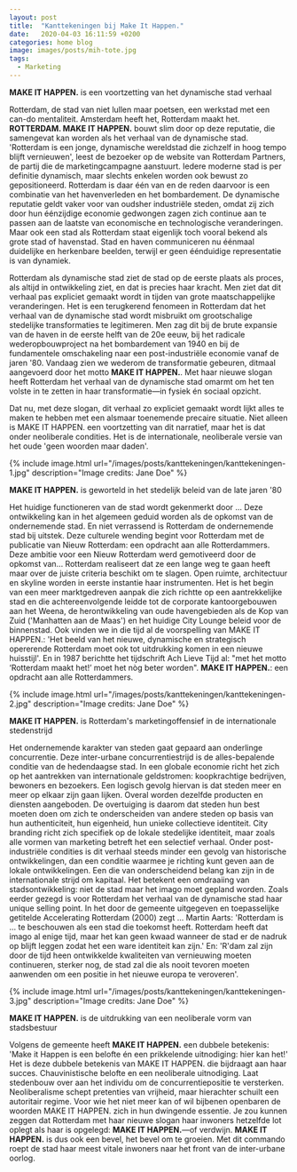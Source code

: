 ```yaml
---
layout: post
title:  "Kanttekeningen bij Make It Happen."
date:   2020-04-03 16:11:59 +0200
categories: home blog
image: images/posts/mih-tote.jpg
tags: 
  - Marketing
---
```

**MAKE IT HAPPEN.** is een voortzetting van het dynamische stad verhaal

Rotterdam, de stad van niet lullen maar poetsen, een werkstad met een can-do mentaliteit. Amsterdam heeft het, Rotterdam maakt het. **ROTTERDAM. MAKE IT HAPPEN.** bouwt slim door op deze reputatie, die samengevat kan worden als het verhaal van de dynamische stad. 'Rotterdam is een jonge, dynamische wereldstad die zichzelf in hoog tempo blijft vernieuwen', leest de bezoeker op de website van Rotterdam Partners, de partij die de marketingcampagne aanstuurt. Iedere moderne stad is per definitie dynamisch, maar slechts enkelen worden ook bewust zo gepositioneerd. Rotterdam is daar één van en de reden daarvoor is een combinatie van het havenverleden en het bombardement. De dynamische reputatie geldt vaker voor van oudsher industriële steden, omdat zij zich door hun éénzijdige economie gedwongen zagen zich continue aan te passen aan de laatste van economische en technologische veranderingen. Maar ook een stad als Rotterdam staat eigenlijk toch vooral bekend als grote stad of havenstad. Stad en haven communiceren nu éénmaal duidelijke en herkenbare beelden, terwijl er geen éénduidige representatie is van dynamiek.

Rotterdam als dynamische stad ziet de stad op de eerste plaats als proces, als altijd in ontwikkeling ziet, en dat is precies haar kracht. Men ziet dat dit verhaal pas expliciet gemaakt wordt in tijden van grote maatschappelijke veranderingen. Het is een terugkerend fenomeen in Rotterdam dat het verhaal van de dynamische stad wordt misbruikt om grootschalige stedelijke transformaties te legitimeren. Men zag dit bij de brute expansie van de haven in de eerste helft van de 20e eeuw, bij het radicale wederopbouwproject na het bombardement van 1940 en bij de fundamentele omschakeling naar een post-industriële economie vanaf de jaren '80. Vandaag zien we wederom de transformatie gebeuren, ditmaal aangevoerd door het motto **MAKE IT HAPPEN.**. Met haar nieuwe slogan heeft Rotterdam het verhaal van de dynamische stad omarmt om het ten volste in te zetten in haar transformatie—in fysiek én sociaal opzicht.

Dat nu, met deze slogan, dit verhaal zo expliciet gemaakt wordt lijkt alles te maken te hebben met een alsmaar toenemende precaire situatie. Niet alleen is MAKE IT HAPPEN. een voortzetting van dit narratief, maar het is dat onder neoliberale condities. Het is de internationale, neoliberale versie van het oude 'geen woorden maar daden'.

{% include image.html url="/images/posts/kanttekeningen/kanttekeningen-1.jpg" description="Image credits: Jane Doe" %}

**MAKE IT HAPPEN.** is geworteld in het stedelijk beleid van de late jaren '80

Het huidige functioneren van de stad wordt gekenmerkt door ... Deze ontwikkeling kan in het algemeen geduid worden als de opkomst van de ondernemende stad. En niet verrassend is Rotterdam de ondernemende stad bij uitstek. Deze culturele wending begint voor Rotterdam met de publicatie van Nieuw Rotterdam: een opdracht aan alle Rotterdammers. Deze ambitie voor een Nieuw Rotterdam werd gemotiveerd door de opkomst van... Rotterdam realiseert dat ze een lange weg te gaan heeft maar over de juiste criteria beschikt om te slagen. Open ruimte, architectuur en skyline worden in eerste instantie haar instrumenten. Het is het begin van een meer marktgedreven aanpak die zich richtte op een aantrekkelijke stad en die achtereenvolgende leidde tot de corporate kantoorgebouwen aan het Weena, de herontwikkeling van oude havengebieden als de Kop van Zuid ('Manhatten aan de Maas') en het huidige City Lounge beleid voor de binnenstad. Ook vinden we in die tijd al de voorspelling van MAKE IT HAPPEN.: 'Het beeld van het nieuwe, dynamische en strategisch opererende Rotterdam moet ook tot uitdrukking komen in een nieuwe huisstijl'. En in 1987 berichtte het tijdschrift Ach Lieve Tijd al: "met het motto ‘Rotterdam maakt het!’ moet het nòg beter worden". **MAKE IT HAPPEN.**: een opdracht aan alle Rotterdammers.

{% include image.html url="/images/posts/kanttekeningen/kanttekeningen-2.jpg" description="Image credits: Jane Doe" %}

**MAKE IT HAPPEN.** is Rotterdam's marketingoffensief in de internationale stedenstrijd

Het ondernemende karakter van steden gaat gepaard aan onderlinge concurrentie. Deze inter-urbane concurrentiestrijd is de alles-bepalende conditie van de hedendaagse stad. In een globale economie richt het zich op het aantrekken van internationale geldstromen: koopkrachtige bedrijven, bewoners en bezoekers. Een logisch gevolg hiervan is dat steden meer en meer op elkaar zijn gaan lijken. Overal worden dezelfde producten en diensten aangeboden. De overtuiging is daarom dat steden hun best moeten doen om zich te onderscheiden van andere steden op basis van hun authenticiteit, hun eigenheid, hun unieke collectieve identiteit. City branding richt zich specifiek op de lokale stedelijke identiteit, maar zoals alle vormen van marketing betreft het een selectief verhaal. Onder post-industriële condities is dit verhaal steeds minder een gevolg van historische ontwikkelingen, dan een conditie waarmee je richting kunt geven aan de lokale ontwikkelingen. Een die van onderscheidend belang kan zijn in de internationale strijd om kapitaal. Het betekent een omdraaiing van stadsontwikkeling: niet de stad maar het imago moet gepland worden. Zoals eerder gezegd is voor Rotterdam het verhaal van de dynamische stad haar unique selling point. In het door de gemeente uitgegeven en toepasselijke getitelde Accelerating Rotterdam (2000) zegt ... Martin Aarts: 'Rotterdam is ... te beschouwen als een stad die toekomst heeft. Rotterdam heeft dat imago al enige tijd, maar het kan geen kwaad wanneer de stad er de nadruk op blijft leggen zodat het een ware identiteit kan zijn.' En: 'R'dam zal zijn door de tijd heen ontwikkelde kwaliteiten van vernieuwing moeten continueren, sterker nog, de stad zal die als nooit tevoren moeten aanwenden om een positie in het nieuwe europa te veroveren'.

{% include image.html url="/images/posts/kanttekeningen/kanttekeningen-3.jpg" description="Image credits: Jane Doe" %}

**MAKE IT HAPPEN.** is de uitdrukking van een neoliberale vorm van stadsbestuur

Volgens de gemeente heeft **MAKE IT HAPPEN.** een dubbele betekenis: 'Make it Happen is een belofte én een prikkelende uitnodiging: hier kan het!' Het is deze dubbele betekenis van MAKE IT HAPPEN. die bijdraagt aan haar succes. Chauvinistische belofte en een neoliberale uitnodiging. Laat stedenbouw over aan het individu om de concurrentiepositie te versterken. Neoliberalisme schept pretenties van vrijheid, maar hierachter schuilt een autoritair regime. Voor wie het niet meer kan of wil bijbenen openbaren de woorden MAKE IT HAPPEN. zich in hun dwingende essentie. Je zou kunnen zeggen dat Rotterdam met haar nieuwe slogan haar inwoners hetzelfde lot oplegt als haar is opgelegd: **MAKE IT HAPPEN.**—of verdwijn. **MAKE IT HAPPEN.** is dus ook een bevel, het bevel om te groeien. Met dit commando roept de stad haar meest vitale inwoners naar het front van de inter-urbane oorlog.


[jekyll-docs]: https://jekyllrb.com/docs/home
[jekyll-gh]:   https://github.com/jekyll/jekyll
[jekyll-talk]: https://talk.jekyllrb.com/
